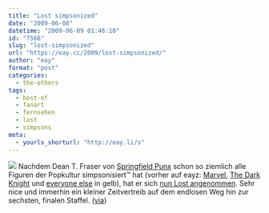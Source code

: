 ```yaml
---
title: "Lost simpsonized"
date: "2009-06-08"
datetime: "2009-06-09 01:46:10"
id: "7566"
slug: "lost-simpsonized"
url: "https://eay.cc/2009/lost-simpsonized/"
author: "eay"
format: "post"
categories:
  - the-others
tags:
  - best-of
  - fanart
  - fernsehen
  - lost
  - simpsons
meta:
  - yourls_shorturl: "http://eay.li/s"
---
```


![](https://eay.cc/uploads/2009/lostsimpsonized.gif) Nachdem Dean T. Fraser von [Springfield Punx](http://springfieldpunx.blogspot.com/) schon so ziemlich alle Figuren der Popkultur simpsonisiert™ hat (vorher auf eayz: [Marvel](//eay.cc/2008/marvel-simpsonized/), [The Dark Knight](//eay.cc/2008/the-dark-knight-simpsonized/) und [everyone else](//eay.cc/2008/everyone-simpsonized/) in gelb), hat er sich [nun Lost angenommen](http://springfieldpunx.blogspot.com/search/label/LOST). Sehr nice und immerhin ein kleiner Zeitvertreib auf dem endlosen Weg hin zur sechsten, finalen Staffel. ([via](http://www.fuenf-filmfreunde.de/2009/06/04/lost-simpsonized/))

